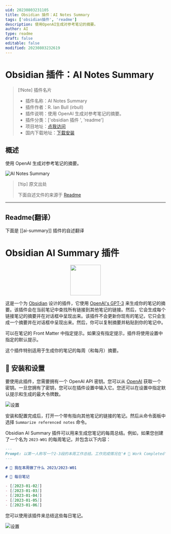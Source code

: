 ```yaml
---
uid: 20230803231105
title: Obsidian 插件：AI Notes Summary
tags: ['obsidian插件', 'readme']
description: 使用OpenAI生成对参考笔记的摘要。
author: AI
type: readme
draft: false
editable: false
modified: 20230803232619
---
```


# Obsidian 插件：AI Notes Summary

> [!Note] 插件名片
> - 插件名称：AI Notes Summary
> - 插件作者：R. Ian Bull (irbull)
> - 插件说明：使用 OpenAI 生成对参考笔记的摘要。
> - 插件分类：['obsidian 插件 ', 'readme']
> - 项目地址：[点我访问](https://github.com/irbull/obsidian-ai-summary)
> - 国内下载地址：[下载安装](https://pkmer.cn/products/plugin/pluginMarket/?ai-summary)

## 概述

使用 OpenAI 生成对参考笔记的摘要。

![AI Notes Summary](https://cdn.pkmer.cn/covers/ai-summary.png!pkmer)

> [!tip] 原文出处
>
>下面自述文件的来源于 [Readme](https://ghproxy.net/https://raw.githubusercontent.com/irbull/obsidian-ai-summary/main/README.md)
>

---

## Readme(翻译）

下面是 [[ai-summary]] 插件的自述翻译

# Obsidian AI Summary 插件

<p align="center">
<img src="./ai-summary.png" width="96">
</p>

这是一个为 [Obsidian](https://obsidian.md) 设计的插件，它使用 [OpenAI's GPT-3](https://openai.com/blog/openai-api/) 来生成你的笔记的摘要。该插件会在当前笔记中查找所有链接到其他笔记的链接。然后，它会生成每个链接笔记的摘要并在对话框中呈现出来。该插件不会更新你现有的笔记，它只会生成一个摘要并在对话框中呈现出来。然后，你可以复制摘要并粘贴到你的笔记中。

可以在笔记的 Front Matter 中指定提示。如果没有指定提示，插件将使用设置中指定的默认提示。

这个插件特别适用于生成你的笔记的每周（和每月）摘要。

## 🚀 安装和设置

要使用此插件，您需要拥有一个 OpenAI API 密钥。您可以从 [OpenAI](https://beta.openai.com/) 获取一个密钥。一旦您拥有了密钥，您可以在插件设置中输入它。您还可以在设置中指定默认提示和生成的最大令牌数。

![设置](./images/settings.png)

安装和配置完成后，打开一个带有指向其他笔记的链接的笔记。然后从命令面板中选择 `Summarize referenced notes` 命令。

Obsidian AI Summary 插件可以用来生成您笔记的每周总结。例如，如果您创建了一个名为 `2023-W01` 的每周笔记，并包含以下内容：

```markdown
---
Prompt: 以第一人称写一个2-3段的本周工作总结。工作完成情况在'# 🚀 Work Completed'部分下方。
---

# 🚀 我在本周做了什么 2023/2023-W01

# 📅 每日笔记

- [[2023-01-02]]
- [[2023-01-03]]
- [[2023-01-04]]
- [[2023-01-05]]
- [[2023-01-06]]

```

您可以使用该插件来总结这些每日笔记。

 ![设置](./images/ai-dialog.png)
